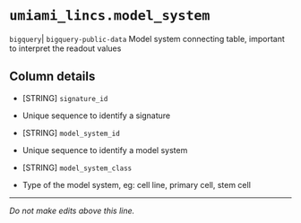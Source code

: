 # `umiami_lincs.model_system`
`bigquery`| `bigquery-public-data`
Model system connecting table, important to interpret the readout values

## Column details
* [STRING]    `signature_id`
 - Unique sequence to identify a signature
* [STRING]    `model_system_id`
 - Unique sequence to identify a model system
* [STRING]    `model_system_class`
 - Type of the model system, eg: cell line, primary cell, stem cell

-------------------------------------------------------------------------------
*Do not make edits above this line.*
